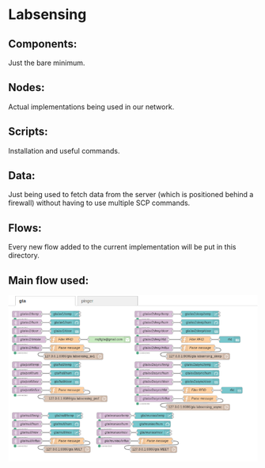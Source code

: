 # Labsensing

## Components:
  Just the bare minimum.
  
## Nodes:
  Actual implementations being used in our network.
  
## Scripts:
  Installation and useful commands.

## Data:
  Just being used to fetch data from the server (which is positioned behind a firewall) without having to use multiple SCP commands.

## Flows:
  Every new flow added to the current implementation will be put in this directory. 

## Main flow used:
![Main Flow Used](images/flow.png?raw=true "Main flow used.")
